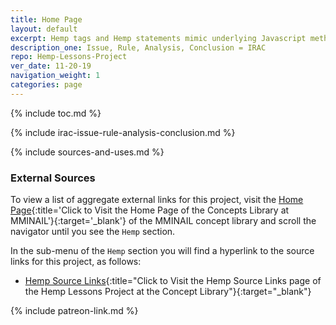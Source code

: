 ```yaml
---
title: Home Page
layout: default
excerpt: Hemp tags and Hemp statements mimic underlying Javascript methods ...
description_one: Issue, Rule, Analysis, Conclusion = IRAC
repo: Hemp-Lessons-Project
ver_date: 11-20-19
navigation_weight: 1
categories: page
---
```


{% include toc.md %}

{% include irac-issue-rule-analysis-conclusion.md %}

{% include sources-and-uses.md %}

### External Sources

To view a list of aggregate external links for this project, visit the [Home Page](https://mminail.github.io/){:title='Click to Visit the Home Page of the Concepts Library at MMINAIL'}{:target='_blank'} of the MMINAIL concept library and scroll the navigator until you see the `Hemp` section.

In the sub-menu of the `Hemp` section you will find a hyperlink to the source links for this project, as follows:

- [Hemp Source Links](https://mminail.github.io/Hemp/Hemp-Source-Links.htm){:title="Click to Visit the Hemp Source Links page of the Hemp Lessons Project at the Concept Library"}{:target="_blank"}

{% include patreon-link.md %}
